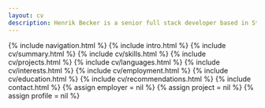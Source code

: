 ```yaml
---
layout: cv
description: Henrik Becker is a senior full stack developer based in Stockholm, Sweden. He is an expert in C#, Asp.Net MVC/Web Api and a practitioner of Test Driven Development and agile processes.
---
```

{% include navigation.html %}
{% include intro.html %}
{% include cv/summary.html %}
{% include cv/skills.html %}
{% include cv/projects.html %}
{% include cv/languages.html %}
{% include cv/interests.html %}
{% include cv/employment.html %}
{% include cv/education.html %}
{% include cv/recommendations.html %}
{% include contact.html %}
{% assign employer = nil %}
{% assign project = nil %}
{% assign profile = nil %}
